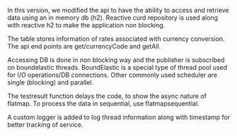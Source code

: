 In this version, we modified the api to have the ability to access and retrieve data using an 
in memory db (h2). Reactive curd repository is used along with reactive h2 to make the application non blocking.

The table stores information of rates associated with currency conversion. The api end points are get/currencyCode and getAll.

Accessing DB is done in non blocking way and the publisher is subscribed on boundelastic threads. BoundElastic is a special type of thread pool used for I/O operations/DB connections. Other commonly used scheduler are single (blocking) and parallel.

The testresult function delays the code, to show the async nature of flatmap. To process the data in sequential, use flatmapsequential.

A custom logger is added to log thread information along with timestamp for better tracking of service.